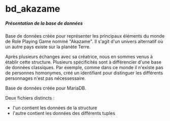 # bd_akazame
##### Présentation de la base de données

Base de données créée pour représenter les principaux éléments du monde de Role Playing Game nommé "Akazame". 
Il s'agit d'un univers alternatif où un autre pays existe sur la planète Terre. 

Après plusieurs échanges avec sa créatrice, nous en sommes venus à établir cette structure. Plusieurs spécificités sont à différencier d'une base de données classiques.
Par exemple, comme dans ce monde il n'existe pas de personnes homonymes, créé un identifiant pour distinguer les différents personnages n'est pas nécessessaire. 

Base de données créée pour MariaDB. 

Deux fichiers distincts : 
- l'un contient les données de la structure
- l'autre contient les données des différents tuples
